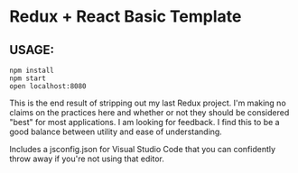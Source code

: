 # Redux + React Basic Template
## USAGE:
```
npm install
npm start
open localhost:8080
```

This is the end result of stripping out my last Redux project. I'm making no claims on the practices here and whether or not they should be considered "best" for most applications. I am looking for feedback. I find this to be a good balance between utility and ease of understanding.

Includes a jsconfig.json for Visual Studio Code that you can confidently throw away if you're not using that editor.